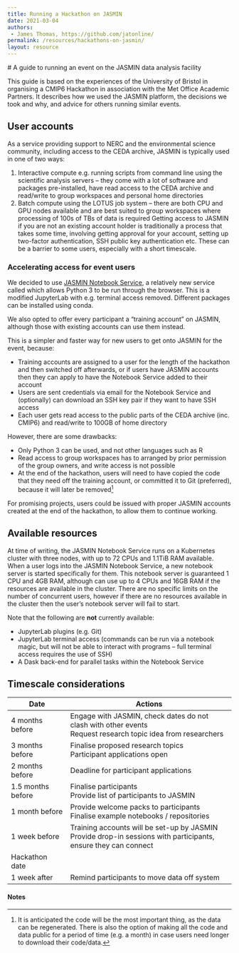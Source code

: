 ```yaml
---
title: Running a Hackathon on JASMIN
date: 2021-03-04
authors:
 - James Thomas, https://github.com/jatonline/
permalink: /resources/hackathons-on-jasmin/
layout: resource
---
```


<div class="lead" markdown="1">
# A guide to running an event on the JASMIN data analysis facility

This guide is based on the experiences of the University of Bristol in
organising a CMIP6 Hackathon in association with the Met Office Academic
Partners. It describes how we used the JASMIN platform, the decisions we took
and why, and advice for others running similar events.
</div>

## User accounts

As a service providing support to NERC and the environmental science community,
including access to the CEDA archive, JASMIN is typically used in one of two
ways:

1. Interactive compute e.g. running scripts from command line using the
   scientific analysis servers – they come with a lot of software and packages
   pre-installed, have read access to the CEDA archive and read/write to group
   workspaces and personal home directories
2. Batch compute using the LOTUS job system – there are both CPU and GPU nodes
   available and are best suited to group workspaces where processing of 100s of
   TBs of data is required Getting access to JASMIN if you are not an existing
   account holder is traditionally a process that takes some time, involving
   getting approval for your account, setting up two-factor authentication, SSH
   public key authentication etc. These can be a barrier to some users,
   especially with a short timescale.

### Accelerating access for event users

We decided to use [JASMIN Notebook Service](https://notebooks.jasmin.ac.uk/), a
relatively new service called which allows Python 3 to be run through the
browser. This is a modified JupyterLab with e.g. terminal access removed.
Different packages can be installed using conda.

We also opted to offer every participant a “training account” on JASMIN,
although those with existing accounts can use them instead.

This is a simpler and faster way for new users to get onto JASMIN for the event,
because:

* Training accounts are assigned to a user for the length of the hackathon and
  then switched off afterwards, or if users have JASMIN accounts then they can
  apply to have the Notebook Service added to their account
* Users are sent credentials via email for the Notebook Service and (optionally)
  can download an SSH key pair if they want to have SSH access
* Each user gets read access to the public parts of the CEDA archive (inc.
  CMIP6) and read/write to 100GB of home directory

However, there are some drawbacks:

* Only Python 3 can be used, and not other languages such as R
* Read access to group workspaces has to arranged by prior permission of the
  group owners, and write access is not possible
* At the end of the hackathon, users will need to have copied the code that they
  need off the training account, or committed it to Git (preferred), because it
  will later be removed[^1]

For promising projects, users could be issued with proper JASMIN accounts
created at the end of the hackathon, to allow them to continue working.

## Available resources

At time of writing, the JASMIN Notebook Service runs on a Kubernetes cluster
with three nodes, with up to 72 CPUs and 1.1TiB RAM available. When a user logs
into the JASMIN Notebook Service, a new notebook server is started specifically
for them. This notebook server is guaranteed 1 CPU and 4GB RAM, although can use
up to 4 CPUs and 16GB RAM if the resources are available in the cluster. There
are no specific limits on the number of concurrent users, however if there are
no resources available in the cluster then the user’s notebook server will fail
to start.

Note that the following are **not** currently available:

* JupyterLab plugins (e.g. Git)
* JupyterLab terminal access (commands can be run via a notebook magic, but will
  not be able to interact with programs – full terminal access requires the use
  of SSH)
* A Dask back-end for parallel tasks within the Notebook Service

## Timescale considerations

Date              | Actions
----              | -------
4 months before   | Engage with JASMIN, check dates do not clash with other events<br> Request research topic idea from researchers
3 months before   | Finalise proposed research topics<br> Participant applications open
2 months before	  | Deadline for participant applications
1.5 months before | Finalise participants<br> Provide list of participants to JASMIN
1 month before    | Provide welcome packs to participants<br> Finalise example notebooks / repositories
1 week before     | Training accounts will be set-up by JASMIN<br> Provide drop-in sessions with participants, ensure they can connect
Hackathon date    | 
1 week after      | Remind participants to move data off system

#### Notes

[^1]: It is anticipated the code will be the most important thing, as the data
      can be regenerated. There is also the option of making all the code and
      data public for a period of time (e.g. a month) in case users need longer
      to download their code/data.
